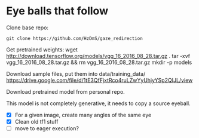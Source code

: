 # Eye balls that follow

Clone base repo:

    git clone https://github.com/HzDmS/gaze_redirection

Get pretrained weights:
    wget http://download.tensorflow.org/models/vgg_16_2016_08_28.tar.gz .
    tar -xvf vgg_16_2016_08_28.tar.gz && rm vgg_16_2016_08_28.tar.gz
    mkdir -p models
    
Download sample files, put them into data/training_data/
    https://drive.google.com/file/d/1tE3QfFjxtRco4ruLZwYyUhjyYSp2QIJL/view

Download pretrained model from personal repo.

This model is not completely generative, it needs to copy a source eyeball.

+ [x] For a given image, create many angles of the same eye
+ [x] Clean old tf1 stuff
+ [ ] move to eager execution?
